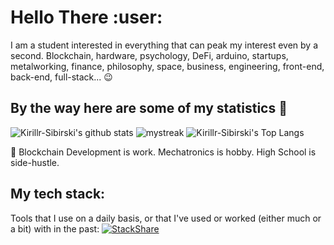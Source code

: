 # Hello There :user:

I am a student interested in everything that can peak my interest even by a second. Blockchain, hardware, psychology, DeFi, arduino, startups, metalworking, finance, philosophy, space, business, engineering, front-end, back-end, full-stack... 😉

## By the way here are some of my statistics 🚀
![Kirillr-Sibirski's github stats](https://github-readme-stats.vercel.app/api?username=Kirillr-Sibirski&show_icons=true&theme=tokyonight)
<img src="https://github-readme-streak-stats.herokuapp.com/?user=Kirillr-Sibirski&theme=tokyonight" alt="mystreak"/>
![Kirillr-Sibirski's Top Langs](https://github-readme-stats.vercel.app/api/top-langs/?username=Kirillr-Sibirski&theme=tokyonight&layout=compact)

🌱 Blockchain Development is work. Mechatronics is hobby. High School is side-hustle.

## My tech stack:

Tools that I use on a daily basis, or that I've used or worked (either much or a bit) with in the past:
[![StackShare](http://img.shields.io/badge/tech-stack-0690fa.svg?style=flat)](https://stackshare.io/kirillr-sibirski/my-stack)
